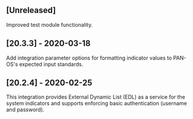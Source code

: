 ## [Unreleased]
 Improved test module functionality.

## [20.3.3] - 2020-03-18
Add integration parameter options for formatting indicator values to PAN-OS's expected input standards.

## [20.2.4] - 2020-02-25
This integration provides External Dynamic List (EDL) as a service for the system indicators and supports enforcing basic authentication (username and password).
